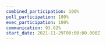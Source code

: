 ```yaml
---
combined_participation: 100%
poll_participation: 100%
exec_participation: 100%
communication: 93.62%
start_date: 2021-11-29T00:00:00.000Z
---
```

